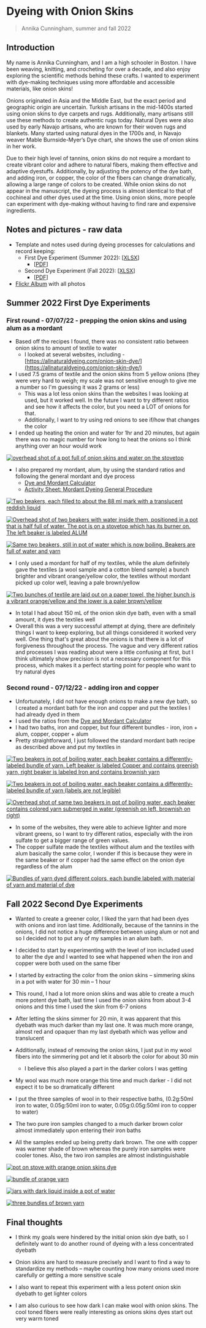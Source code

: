 # Dyeing with Onion Skins
> Annika Cunningham, summer and fall 2022

## Introduction
My name is Annika Cunningham, and I am a high schooler in Boston. I have
been weaving, knitting, and crocheting for over a decade, and also enjoy
exploring the scientific methods behind these crafts. I wanted to
experiment with dye-making techniques using more affordable and
accessible materials, like onion skins!

Onions originated in Asia and the Middle East, but the exact period and
geographic origin are uncertain. Turkish artisans in the mid-1400s
started using onion skins to dye carpets and rugs. Additionally, many
artisans still use these methods to create authentic rugs today. Natural
Dyes were also used by early Navajo artisans, who are known for their
woven rugs and blankets. Many started using natural dyes in the 1700s
and, in Navajo weaver Mable Burnside-Myer’s Dye chart, she shows the use
of onion skins in her work.

Due to their high level of tannins, onion skins do not require a mordant
to create vibrant color and adhere to natural fibers, making them
effective and adaptive dyestuffs. Additionally, by adjusting the potency
of the dye bath, and adding iron, or copper, the color of the fibers can
change dramatically, allowing a large range of colors to be created.
While onion skins do not appear in the manuscript, the dyeing process is
almost identical to that of cochineal and other dyes used at the time.
Using onion skins, more people can experiment with dye-making without
having to find rare and expensive ingredients.

## Notes and pictures - raw data
- Template and notes used during dyeing processes for calculations and record keeping:
     -  First Dye Experiment (Summer 2022): [[XLSX](/documents/student-projects/su22_fld_cunningham_annika_onion-skin-dyeing-template+notes(1).xlsx)] 
          - [[PDF](/documents/pdf/su22_fld_cunningham_annika_onion-skin-dyeing-template+notes.pdf)]
     -  Second Dye Experiment (Fall 2022): [[XLSX](/documents/student-projects/su22_fld_cunningham_annika_onion-skin-dyeing-template+notes-2-greens(1).xlsx)] 
          - [[PDF](/documents/pdf/su22_fld_cunningham_annika_onion-skin-dyeing-template+notes-2-greens.pdf)]
- [Flickr Album](https://www.flickr.com/photos/128418753@N06/albums/72177720300558025) with all photos

## Summer 2022 First Dye Experiments

### First round - 07/07/22 - prepping the onion skins and using alum as a mordant
- Based off the recipes I found, there was no consistent ratio between onion skins to amount of textile to water
  - I looked at several websites, including
        - [https://allnaturaldyeing.com/onion-skin-dye/](https://allnaturaldyeing.com/onion-skin-dye/)
- I used 7.5 grams of textile and the onion skins from 5 yellow onions (they were very hard to weigh; my scale was not sensitive enough to give me a number so I'm guessing it was 2 grams or less)
  - This was a lot less onion skins than the websites I was looking at used, but it worked well. In the future I want to try different ratios and see how it affects the color, but you need a LOT of onions for that.
  - Additionally, I want to try using red onions to see if/how that changes the color
- I ended up heating the onion and water for 1hr and 20 minutes, but again there was no magic number for how long to heat the onions so I think anything over an hour would work

<a data-flickr-embed="true" href="https://www.flickr.com/photos/128418753@N06/52218380934/in/album-72177720300558025/" title="20220707_cunningham_onion-skin-dyeing_001">![overhead shot of a pot full of onion skins and water on the stovetop](https://live.staticflickr.com/65535/52218380934_6e635831a4.jpg)</a><script async src="//embedr.flickr.com/assets/client-code.js" charset="utf-8"></script>

- I also prepared my mordant, alum, by using the standard ratios and following the general mordant and dye process
  - [Dye and Mordant Calculator](/documents/pdf/activitysheet_mordants-dyes-recipes-calculator.pdf)
  - [Activity Sheet: Mordant Dyeing General Procedure](/documents/pdf/sp23_handout_dyeing-textiles_general-process.pdf)

<a data-flickr-embed="true" href="https://www.flickr.com/photos/128418753@N06/52218380984/in/album-72177720300558025/" title="20220707_cunningham_onion-skin-dyeing_002">![Two beakers, each filled to about the 88 ml mark with a translucent reddish liquid](https://live.staticflickr.com/65535/52218380984_5f157189fa.jpg)</a><script async src="//embedr.flickr.com/assets/client-code.js" charset="utf-8"></script>

<a data-flickr-embed="true" href="https://www.flickr.com/photos/128418753@N06/52217102902/in/album-72177720300558025/" title="20220707_cunningham_onion-skin-dyeing_003">![Overhead shot of two beakers with water inside them, positioned in a pot that is half full of water. The pot is on a stovetop which has its burner on. The left beaker is labeled ALUM](https://live.staticflickr.com/65535/52217102902_a82c707fb5.jpg)</a><script async src="//embedr.flickr.com/assets/client-code.js" charset="utf-8"></script>
  
<a data-flickr-embed="true" href="https://www.flickr.com/photos/128418753@N06/52218590150/in/album-72177720300558025/" title="20220707_cunningham_onion-skin-dyeing_004">![Same two beakers, still in pot of water which is now boiling. Beakers are full of water and yarn](https://live.staticflickr.com/65535/52218590150_5f7aedc5ab.jpg)</a><script async src="//embedr.flickr.com/assets/client-code.js" charset="utf-8"></script>

- I only used a mordant for half of my textiles, while the alum definitely gave the textiles (a wool sample and a cotton blend sample) a bunch brighter and vibrant orange/yellow color, the textiles without mordant picked up color well, leaving a pale brown/yellow

<a data-flickr-embed="true" href="https://www.flickr.com/photos/128418753@N06/52218590230/in/album-72177720300558025/" title="20220707_cunningham_onion-skin-dyeing_005">![Two bunches of textile are laid out on a paper towel, the higher bunch is a vibrant orange/yellow and the lower is a paler brpwn/yellow](https://live.staticflickr.com/65535/52218590230_d72a827298.jpg)</a><script async src="//embedr.flickr.com/assets/client-code.js" charset="utf-8"></script>

- In total I had about 150 mL of the onion skin dye bath, even with a small amount, it dyes the textiles well
- Overall this was a very successful attempt at dying, there are definitely things I want to keep exploring, but all things considered it worked very well. One thing that's great about the onions is that there is a lot of forgiveness throughout the process. The vague and very different ratios and processes I was reading about were a little confusing at first, but I think ultimately show precision is not a necessary component for this process, which makes it a perfect starting point for people who want to try natural dyes

### Second round - 07/12/22 - adding iron and copper
- Unfortunately, I did not have enough onions to make a new dye bath, so I created a mordant bath for the iron and copper and put the textiles I had already dyed in them
- I used the ratios from the [Dye and Mordant Calculator](/documents/pdf/activitysheet_mordants-dyes-recipes-calculator.pdf)
- I had two baths, iron and copper, but four different bundles - iron, iron + alum, copper, copper + alum
- Pretty straightforward, I just followed the standard mordant bath recipe as described above and put my textiles in

<a data-flickr-embed="true" href="https://www.flickr.com/photos/128418753@N06/52224797373/in/album-72177720300558025/" title="20220712_cunningham_onion-skin-dyeing_001">![Two beakers in pot of boiling water, each beaker contains a differently-labeled bundle of yarn. Left beaker is labeled Copper and contains greenish yarn, right beaker is labeled Iron and contains brownish yarn](https://live.staticflickr.com/65535/52224797373_c47475a0d4.jpg)</a><script async src="//embedr.flickr.com/assets/client-code.js" charset="utf-8"></script>

<a data-flickr-embed="true" href="https://www.flickr.com/photos/128418753@N06/52224797318/in/album-72177720300558025/" title="20220712_cunningham_onion-skin-dyeing_003">![Two beakers in pot of boiling water, each beaker contains a differently-labeled bundle of yarn (labels are not legible)](https://live.staticflickr.com/65535/52224797318_b5fb28031e.jpg)</a><script async src="//embedr.flickr.com/assets/client-code.js" charset="utf-8"></script>

<a data-flickr-embed="true" href="https://www.flickr.com/photos/128418753@N06/52225268265/in/album-72177720300558025/" title="20220712_cunningham_onion-skin-dyeing_002">![Overhead shot of same two beakers in pot of boiling water, each beaker contains colored yarn submerged in water (greenish on left, brownish on right)](https://live.staticflickr.com/65535/52225268265_4a6224d2dc.jpg)</a><script async src="//embedr.flickr.com/assets/client-code.js" charset="utf-8"></script>

- In some of the websites, they were able to achieve lighter and more vibrant greens, so I want to try different ratios, especially with the iron sulfate to get a bigger range of green values.
- The copper sulfate made the textiles without alum and the textiles with alum basically the same color, I wonder if this is because they were in the same beaker or if copper had the same effect on the onion dye regardless of the alum

<a data-flickr-embed="true" href="https://www.flickr.com/photos/128418753@N06/52223776962/in/album-72177720300558025/" title="20220715_cunningham_onion-skin-dyeing_001">![Bundles of yarn dyed different colors, each bundle labeled with material of yarn and material of dye](https://live.staticflickr.com/65535/52223776962_87d264bf1c.jpg)</a><script async src="//embedr.flickr.com/assets/client-code.js" charset="utf-8"></script>

## Fall 2022 Second Dye Experiments

-   Wanted to create a greener color, I liked the yarn that had been dyes with onions and iron last time. Additionally, because of the tannins in the onions, I did not notice a huge difference between using alum or not and so I decided not to put any of my samples in an alum bath.

-   I decided to start by experimenting with the level of iron included used to alter the dye and I wanted to see what happened when the iron and copper were both used on the same fiber

-   I started by extracting the color from the onion skins – simmering skins in a pot with water for 30 min – 1 hour

-   This round, I had a lot more onion skins and was able to create a much more potent dye bath, last time I used the onion skins from about 3-4 onions and this time I used the skin from 6-7 onions

-   After letting the skins simmer for 20 min, it was apparent that this dyebath was much darker than my last one. It was much more orange, almost red and opaquer than my last dyebath which was yellow and translucent

-   Additionally, instead of removing the onion skins, I just put in my wool fibers into the simmering pot and let it absorb the color for about 30 min

    -   I believe this also played a part in the darker colors I was getting

-   My wool was much more orange this time and much darker - I did not expect it to be so dramatically different

-   I put the three samples of wool in to their respective baths, (0.2g:50ml iron to water, 0.05g:50ml iron to water, 0.05g:0.05g:50ml iron to copper to water)

-   The two pure iron samples changed to a much darker brown color almost immediately upon entering their iron baths

-   All the samples ended up being pretty dark brown. The one with copper was warmer shade of brown whereas the purely iron samples were cooler tones. Also, the two iron samples are almost indistinguishable

<a data-flickr-embed="true" href="https://www.flickr.com/photos/128418753@N06/52546102497/in/dateposted-public/" title="20221122_cunningham_onion-skin-dyeing_001">![pot on stove with orange onion skins dye](https://live.staticflickr.com/65535/52546102497_5073eda186_z.jpg)</a><script async src="//embedr.flickr.com/assets/client-code.js" charset="utf-8"></script>

<a data-flickr-embed="true" href="https://www.flickr.com/photos/128418753@N06/52547113548/in/dateposted-public/" title="20221122_cunningham_onion-skin-dyeing_002">![bundle of orange yarn](https://live.staticflickr.com/65535/52547113548_209e7224e0_z.jpg)</a><script async src="//embedr.flickr.com/assets/client-code.js" charset="utf-8"></script>

<a data-flickr-embed="true" href="https://www.flickr.com/photos/128418753@N06/52547043400/in/dateposted-public/" title="20221122_cunningham_onion-skin-dyeing_003">![jars with dark liquid inside a pot of water](https://live.staticflickr.com/65535/52547043400_dc9921d487_z.jpg)</a><script async src="//embedr.flickr.com/assets/client-code.js" charset="utf-8"></script>

<a data-flickr-embed="true" href="https://www.flickr.com/photos/128418753@N06/52546862704/in/dateposted-public/" title="20221122_cunningham_onion-skin-dyeing_004">![three bundles of brown yarn](https://live.staticflickr.com/65535/52546862704_d645d75982_z.jpg)</a><script async src="//embedr.flickr.com/assets/client-code.js" charset="utf-8"></script>

## Final thoughts

-   I think my goals were hindered by the initial onion skin dye bath, so I definitely want to do another round of dyeing with a less concentrated dyebath

-   Onion skins are hard to measure precisely and I want to find a way to standardize my methods – maybe counting how many onions used more carefully or getting a more sensitive scale

-   I also want to repeat this experiment with a less potent onion skin dyebath to get lighter colors

-   I am also curious to see how dark I can make wool with onion skins. The cool toned fibers were really interesting as onions skins dyes start out very warm toned

